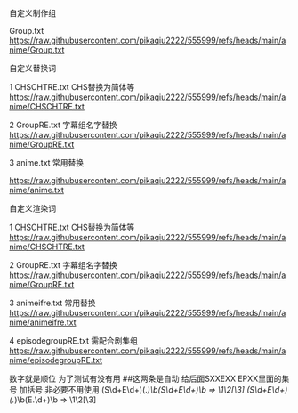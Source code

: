 自定义制作组

Group.txt https://raw.githubusercontent.com/pikaqiu2222/555999/refs/heads/main/anime/Group.txt

自定义替换词

1 CHSCHTRE.txt CHS替换为简体等 https://raw.githubusercontent.com/pikaqiu2222/555999/refs/heads/main/anime/CHSCHTRE.txt

2 GroupRE.txt 字幕组名字替换 https://raw.githubusercontent.com/pikaqiu2222/555999/refs/heads/main/anime/GroupRE.txt

3 anime.txt 常用替换

https://raw.githubusercontent.com/pikaqiu2222/555999/refs/heads/main/anime/anime.txt


自定义渲染词

1 CHSCHTRE.txt CHS替换为简体等 https://raw.githubusercontent.com/pikaqiu2222/555999/refs/heads/main/anime/CHSCHTRE.txt

2 GroupRE.txt 字幕组名字替换 https://raw.githubusercontent.com/pikaqiu2222/555999/refs/heads/main/anime/GroupRE.txt

3 animeifre.txt 常用替换 https://raw.githubusercontent.com/pikaqiu2222/555999/refs/heads/main/anime/animeifre.txt

4 episodegroupRE.txt 需配合剧集组 https://raw.githubusercontent.com/pikaqiu2222/555999/refs/heads/main/anime/episodegroupRE.txt

数字就是顺位
为了测试有没有用
##这两条是自动 给后面SXXEXX EPXX里面的集号 加括号 非必要不用使用
(S\d+E\d+)(.*)\b(S\d+E\d+)\b => \1\2[\3]
(S\d+E\d+)(.*)\b(E.\d+)\b => \1\2[\3]

